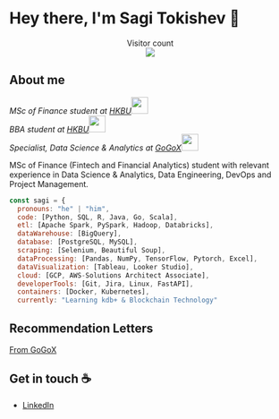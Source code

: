 # Hey there, I'm Sagi Tokishev :wave:

<p align="center"> 
  Visitor count<br>
  <img src="https://profile-counter.glitch.me/stokishev/count.svg" />
</p>

## About me

<p><em>MSc of Finance student at <a href="https://mscfinance.hkbu.edu.hk/">HKBU</a><img src="https://media.giphy.com/media/fYSnHlufseco8Fh93Z/giphy.gif" width="30"></br>
BBA student at <a href="https://www.hkbu.edu.hk/">HKBU</a><img src="https://media.giphy.com/media/fYSnHlufseco8Fh93Z/giphy.gif" width="30"></br>
Specialist, Data Science & Analytics at <a href="https://www.gogox.com/index/">GoGoX</a><img src="https://media.giphy.com/media/WUlplcMpOCEmTGBtBW/giphy.gif" width="30"> 
</em></p>


MSc of Finance (Fintech and Financial Analytics) student with relevant experience in Data Science & Analytics, Data Engineering, DevOps and Project Management. 

```javascript
const sagi = {
  pronouns: "he" | "him",
  code: [Python, SQL, R, Java, Go, Scala],
  etl: [Apache Spark, PySpark, Hadoop, Databricks],
  dataWarehouse: [BigQuery],
  database: [PostgreSQL, MySQL],
  scraping: [Selenium, Beautiful Soup],
  dataProcessing: [Pandas, NumPy, TensorFlow, Pytorch, Excel],
  dataVisualization: [Tableau, Looker Studio],
  cloud: [GCP, AWS-Solutions Architect Associate],
  developerTools: [Git, Jira, Linux, FastAPI],
  containers: [Docker, Kubernetes],
  currently: "Learning kdb+ & Blockchain Technology"
```
## Recommendation Letters

<a href="https://lifehkbueduhk-my.sharepoint.com/:b:/g/personal/20201729_life_hkbu_edu_hk/EdesTNa3Sb1LqmfE7CxV4MEBqRWGjPkgpJ6lYpkSZdFt7A?e=f4KQx6">From GoGoX</a>

## Get in touch :coffee:

- [LinkedIn](https://www.linkedin.com/in/sagishencyi)

<!--
**stokishev/stokishev** is a ✨ _special_ ✨ repository because its `README.md` (this file) appears on your GitHub profile.

Here are some ideas to get you started:

- 🔭 I’m currently working on ...
- 🌱 I’m currently learning ...
- 👯 I’m looking to collaborate on ...
- 🤔 I’m looking for help with ...
- 💬 Ask me about ...
- 📫 How to reach me: ...
- 😄 Pronouns: ...
- ⚡ Fun fact: ...
-->
